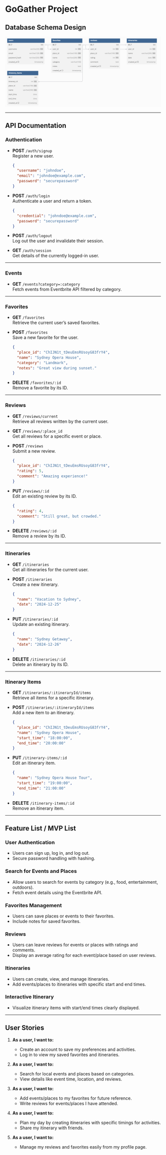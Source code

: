
# GoGather Project

## Database Schema Design

![db-schema]

[db-schema]: ./images/dbschema.png

---

## API Documentation

### Authentication
- **POST** `/auth/signup`  
  Register a new user.

  ```json
  {
    "username": "johndoe",
    "email": "johndoe@example.com",
    "password": "securepassword"
  }
  ```

- **POST** `/auth/login`  
  Authenticate a user and return a token.

  ```json
  {
    "credential": "johndoe@example.com",
    "password": "securepassword"
  }
  ```

- **POST** `/auth/logout`  
  Log out the user and invalidate their session.

- **GET** `/auth/session`  
  Get details of the currently logged-in user.

---

### Events
- **GET** `/events?category=:category`  
  Fetch events from Eventbrite API filtered by category.

---

### Favorites
- **GET** `/favorites`  
  Retrieve the current user’s saved favorites.

- **POST** `/favorites`  
  Save a new favorite for the user.
  ```json
  {
    "place_id": "ChIJN1t_tDeuEmsRUsoyG83frY4",
    "name": "Sydney Opera House",
    "category": "Landmark",
    "notes": "Great view during sunset."
  }
  ```

- **DELETE** `/favorites/:id`  
  Remove a favorite by its ID.

---

### Reviews
- **GET** `/reviews/current`  
  Retrieve all reviews written by the current user.

- **GET** `/reviews/:place_id`  
  Get all reviews for a specific event or place.

- **POST** `/reviews`  
  Submit a new review.
  ```json
  {
    "place_id": "ChIJN1t_tDeuEmsRUsoyG83frY4",
    "rating": 5,
    "comment": "Amazing experience!"
  }
  ```

- **PUT** `/reviews/:id`  
  Edit an existing review by its ID.
  ```json
  {
    "rating": 4,
    "comment": "Still great, but crowded."
  }
  ```

- **DELETE** `/reviews/:id`  
  Remove a review by its ID.

---

### Itineraries
- **GET** `/itineraries`  
  Get all itineraries for the current user.

- **POST** `/itineraries`  
  Create a new itinerary.
  ```json
  {
    "name": "Vacation to Sydney",
    "date": "2024-12-25"
  }
  ```

- **PUT** `/itineraries/:id`  
  Update an existing itinerary.
  ```json
  {
    "name": "Sydney Getaway",
    "date": "2024-12-26"
  }
  ```

- **DELETE** `/itineraries/:id`  
  Delete an itinerary by its ID.

---

### Itinerary Items
- **GET** `/itineraries/:itineraryId/items`  
  Retrieve all items for a specific itinerary.

- **POST** `/itineraries/:itineraryId/items`  
  Add a new item to an itinerary.
  ```json
  {
    "place_id": "ChIJN1t_tDeuEmsRUsoyG83frY4",
    "name": "Sydney Opera House",
    "start_time": "18:00:00",
    "end_time": "20:00:00"
  }
  ```

- **PUT** `/itinerary-items/:id`  
  Edit an itinerary item.
  ```json
  {
    "name": "Sydney Opera House Tour",
    "start_time": "19:00:00",
    "end_time": "21:00:00"
  }
  ```

- **DELETE** `/itinerary-items/:id`  
  Remove an itinerary item.

---

## Feature List / MVP List

### User Authentication
- Users can sign up, log in, and log out.
- Secure password handling with hashing.

### Search for Events and Places
- Allow users to search for events by category (e.g., food, entertainment, outdoors).
- Fetch event details using the Eventbrite API.

### Favorites Management
- Users can save places or events to their favorites.
- Include notes for saved favorites.

### Reviews
- Users can leave reviews for events or places with ratings and comments.
- Display an average rating for each event/place based on user reviews.

### Itineraries
- Users can create, view, and manage itineraries.
- Add events/places to itineraries with specific start and end times.

### Interactive Itinerary
- Visualize itinerary items with start/end times clearly displayed.

---

## User Stories

1. **As a user, I want to:**
   - Create an account to save my preferences and activities.
   - Log in to view my saved favorites and itineraries.

2. **As a user, I want to:**
   - Search for local events and places based on categories.
   - View details like event time, location, and reviews.

3. **As a user, I want to:**
   - Add events/places to my favorites for future reference.
   - Write reviews for events/places I have attended.

4. **As a user, I want to:**
   - Plan my day by creating itineraries with specific timings for activities.
   - Share my itinerary with friends.

5. **As a user, I want to:**
   - Manage my reviews and favorites easily from my profile page.
